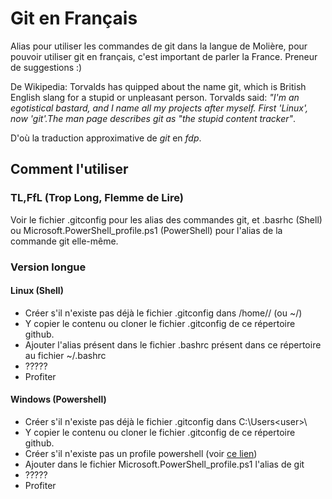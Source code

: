 # Git en Français

Alias pour utiliser les commandes de git dans la langue de Molière, pour pouvoir utiliser git en français, c'est important de parler la France.
Preneur de suggestions :)

De Wikipedia: Torvalds has quipped about the name git, which is British English slang for a stupid or unpleasant person. Torvalds said: *"I'm an egotistical bastard, and I name all my projects after myself. First 'Linux', now 'git'.The man page describes git as "the stupid content tracker"*.
 
D'où la traduction approximative de *git* en *fdp*.

## Comment l'utiliser

### TL,FfL (Trop Long, Flemme de Lire)
Voir le fichier .gitconfig pour les alias des commandes git, et .basrhc (Shell) ou Microsoft.PowerShell_profile.ps1 (PowerShell) pour l'alias de la commande git elle-même.

### Version longue

#### Linux (Shell)
- Créer s'il n'existe pas déjà le fichier .gitconfig dans /home/<user>/ (ou ~/) 
- Y copier le contenu ou cloner le fichier .gitconfig de ce répertoire github.
- Ajouter l'alias présent dans le fichier .bashrc présent dans ce répertoire au fichier ~/.bashrc
- ?????
- Profiter

#### Windows (Powershell)
- Créer s'il n'existe pas déjà le fichier .gitconfig dans C:\Users\<user>\
- Y copier le contenu ou cloner le fichier .gitconfig de ce répertoire github.
- Créer s'il n'existe pas un profile powershell (voir [ce lien](https://blog.cloudbusiness.com/how-to-set-up-a-powershell-profile))
- Ajouter dans le fichier Microsoft.PowerShell_profile.ps1 l'alias de git
- ?????
- Profiter

